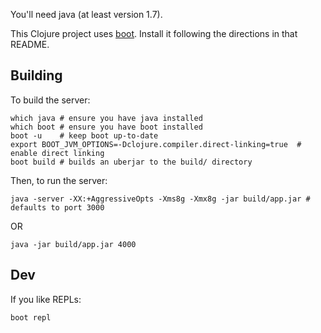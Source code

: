 You'll need java (at least version 1.7).

This Clojure project uses [boot](https://github.com/boot-clj/boot).
Install it following the directions in that README.

Building
--------

To build the server:

    which java # ensure you have java installed
    which boot # ensure you have boot installed
    boot -u    # keep boot up-to-date
    export BOOT_JVM_OPTIONS=-Dclojure.compiler.direct-linking=true  # enable direct linking
    boot build # builds an uberjar to the build/ directory

Then, to run the server:

    java -server -XX:+AggressiveOpts -Xms8g -Xmx8g -jar build/app.jar # defaults to port 3000

OR

    java -jar build/app.jar 4000


Dev
---

If you like REPLs:

    boot repl
